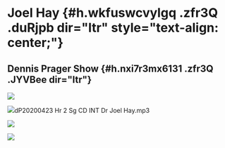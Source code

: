 
Joel Hay {#h.wkfuswcvylgq .zfr3Q .duRjpb dir="ltr" style="text-align: center;"}
========

Dennis Prager Show {#h.nxi7r3mx6131 .zfr3Q .JYVBee dir="ltr"}
------------------

[![](https://lh3.googleusercontent.com/dVaktoTkiG-t_63qDEuY_6bt6I5M_Er2tesORF_L_FhLr_GWf-wV3lF36OZXx3PjOqa9Ml29rTHFUEEjFqQ0QSm0_W4hmk_HDz0AGzpbfwVLgifqU01i=w1280)](https://www.google.com/url?q=https%3A%2F%2Fredcap.med.usc.edu%2Fsurveys%2F%3Fs%3DJ7KEL4YTKT&sa=D&sntz=1&usg=AFQjCNGgmJPVlIxKzdq9Pd16K5HC0kstRQ)

![](https://www.google.com/images/icons/product/drive-32.png)dP20200423
Hr 2 Sg CD INT Dr Joel Hay.mp3

![](https://lh6.googleusercontent.com/dmJ7ThHDMkAw0lKbDZhfgPAWl5ED57cDTx5yHqIwuaCV7qotHfycADytzTdF6e8spDRzoQtV=w1280)

![](https://lh4.googleusercontent.com/o0CUg4dmeRmHbfOtG9iDRYAo8PmwySobOSv76HJaL44oKiKbOEqImKRQ_sg7DT7ZA0UPTVIlN4-f4xz1SKsHOCm3gop1jC8uNfeSaR78M8Xi-o4yO7U6=w1280)
